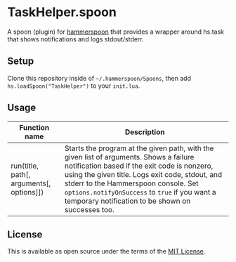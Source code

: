 # TaskHelper.spoon

A spoon (plugin) for [hammerspoon](https://www.hammerspoon.org) that provides a wrapper around hs.task that shows notifications and logs stdout/stderr.

## Setup

Clone this repository inside of `~/.hammerspoon/Spoons`, then add `hs.loadSpoon("TaskHelper")` to your `init.lua`.

## Usage

|Function name|Description|
|---|---|
|run(title, path\[, arguments\[, options\]\])|Starts the program at the given path, with the given list of arguments. Shows a failure notification based if the exit code is nonzero, using the given title. Logs exit code, stdout, and stderr to the Hammerspoon console. Set `options.notifyOnSuccess` to `true` if you want a temporary notification to be shown on successes too.|

## License

This is available as open source under the terms of the [MIT License](https://opensource.org/licenses/MIT).
